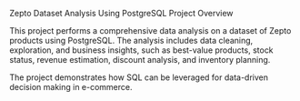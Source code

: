 Zepto Dataset Analysis Using PostgreSQL
Project Overview

This project performs a comprehensive data analysis on a dataset of Zepto products using PostgreSQL. The analysis includes data cleaning, exploration, and business insights, such as best-value products, stock status, revenue estimation, discount analysis, and inventory planning.

The project demonstrates how SQL can be leveraged for data-driven decision making in e-commerce.
